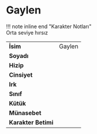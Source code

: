 # Gaylen   
!!! note inline end "Karakter Notları"  
	Orta seviye hırsız     
  
|  |  |  
|---|---|  
| **İsim** | Gaylen |  
| **Soyadı** |  |  
| **Hizip** |  |  
| **Cinsiyet** |  |  
| **Irk** |  |  
| **Sınıf** |  |  
| **Kütük** |  |  
| **Münasebet** |  |  
| **Karakter Betimi** |  |  
  
  
